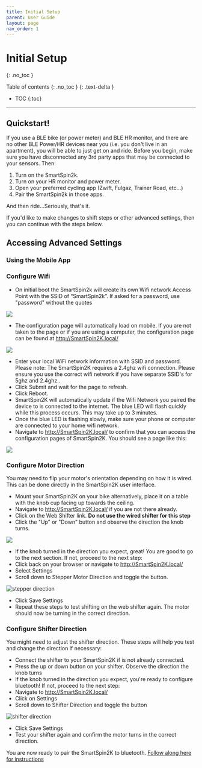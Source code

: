 ```yaml
---
title: Initial Setup
parent: User Guide
layout: page
nav_order: 1
---
```

# Initial Setup
{: .no_toc }

Table of contents
{: .no_toc }
{: .text-delta }
- TOC
{:toc}
---
## Quickstart!
If you use a BLE bike (or power meter) and BLE HR monitor, and there are no other BLE Power/HR devices near you (i.e. you don't live in an apartment), you will be able to just get on and ride.  Before you begin, make sure you have disconnected any 3rd party apps that may be connected to your sensors. Then:

1. Turn on the SmartSpin2k. 
2. Turn on your HR monitor and power meter.
3. Open your preferred cycling app (Zwift, Fulgaz, Trainer Road, etc...)
4. Pair the SmartSpin2k in those apps.

And then ride...Seriously, that's it. 

If you'd like to make changes to shift steps or other advanced settings, then you can continue with the steps below. 

## Accessing Advanced Settings
### Using the Mobile App

### Configure Wifi
* On initial boot the SmartSpin2k will create its own Wifi network Access Point with the SSID of “SmartSpin2k”.  If asked for a password, use "password" without the quotes

![](../images/wiki-ssid.jpg)

* The configuration page will automatically load on mobile. If you are not taken to the page or if you are using a computer, the configuration page can be found at <http://SmartSpin2K.local/>

![](../images/wifi-setup.png)

* Enter your local WiFi network information with SSID and password. Please note:  The SmartSpin2K requires a 2.4ghz wifi connection.  Please ensure you use the correct wifi network if you have separate SSID's for 5ghz and 2.4ghz..
* Click Submit and wait for the page to refresh.
* Click Reboot.
* SmartSpin2K will automatically update if the Wifi Network you paired the device to is connected to the internet.  The blue LED will flash quickly while this process occurs.  This may take up to 3 minutes.  
* Once the blue LED is flashing slowly, make sure your phone or computer are connected to your home wifi network.
* Navigate to <http://SmartSpin2K.local/> to confirm that you can access the configuration pages of SmartSpin2K.  You should see a page like this:

![](../images/configuration-page.png)

### Configure Motor Direction
You may need to flip your motor's orientation depending on how it is wired.  This can be done directly in the SmartSpin2K user interface.  

* Mount your SmartSpin2K on your bike alternatively, place it on a table with the knob cup facing up towards the ceiling.
* Navigate to <http://SmartSpin2K.local/> if you are not there already.
* Click on the Web Shifter link.  **Do not use the wired shifter for this step**
* Click the "Up" or "Down" button and observe the direction the knob turns.  

![](../images/web-shifter.png)

* If the knob turned in the direction you expect, great!  You are good to go to the next section.  If not, proceed to the next step:
* Click back on your browser or navigate to <http://SmartSpin2K.local/>
* Select Settings
* Scroll down to Stepper Motor Direction and toggle the button.

![stepper direction](../images/stepper-direction.png)

* Click Save Settings
* Repeat these steps to test shifting on the web shifter again.  The motor should now be turning in the correct direction.

### Configure Shifter Direction
You might need to adjust the shifter direction.  These steps will help you test and change the direction if necessary:

* Connect the shifter to your SmartSpin2K if is not already connected.
* Press the up or down button on your shifter.  Observe the direction the knob turns
* If the knob turned in the direction you expect, you're ready to configure bluetooth! If not, proceed to the next step:
* Navigate to <http://SmartSpin2K.local/> 
* Click on Settings
* Scroll down to Shifter Direction and toggle the button

![shifter direction](../images/shifter-direction.png)

* Click Save Settings
* Test your shifter again and confirm the motor turns in the correct direction.

You are now ready to pair the SmartSpin2K to bluetooth.  [Follow along here for instructions](https://github.com/doudar/SmartSpin2k/wiki/Pairing-Bluetooth-Sensors)